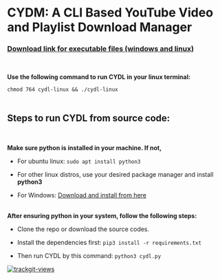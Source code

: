 # CYDM: A CLI Based YouTube Video and Playlist Download Manager

### [Download link for executable files (windows and linux)](https://github.com/redwan-hossain/cydl/releases/)

<br>

**Use the following command to run CYDL in your linux terminal:**

`chmod 764 cydl-linux && ./cydl-linux`
<br><br>

## Steps to run CYDL from source code:

<br>

**Make sure python is installed in your machine. If not,**

- For ubuntu linux: `sudo apt install python3`

- For other linux distros, use your desired package manager and install **python3**

- For Windows: [Download and install from here](https://www.python.org/downloads/)
  <br> <br>

**After ensuring python in your system, follow the following steps:**

- Clone the repo or download the source codes.

- Install the dependencies first: `pip3 install -r requirements.txt`

- Then run CYDL by this command: `python3 cydl.py`


<a href="https://trackgit.com">
<img src="https://us-central1-trackgit-analytics.cloudfunctions.net/token/ping/l8odqh0kelvlsqjwh6l8" alt="trackgit-views" />
</a>
